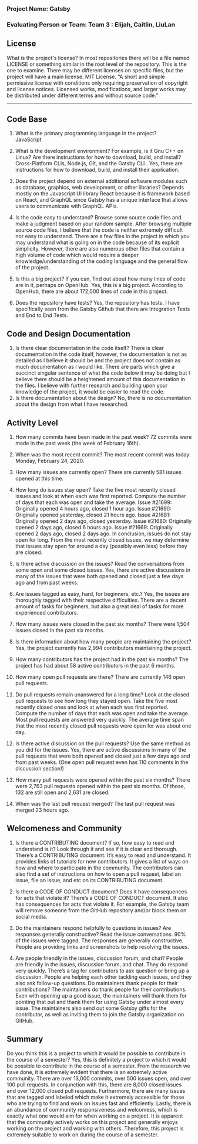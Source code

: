 ### Project Name: Gatsby

### Evaluating Person or Team: Team 3 : Elijah, Caitlin, LiuLan

## License
What is the project's license? In most repositories there will be a file named LICENSE or something similar in the root level of the repository. This is the one to examine. There may be different licenses on specific files, but the project will have a main license.
		MIT License. “A short and simple permissive license with conditions only requiring preservation of copyright and license notices. Licensed works, modifications, and larger works may be distributed under different terms and without source code.”

---
## Code Base
1. What is the primary programming language in the project?  
JavaScript

1. What is the development environment? For example, is it Gnu C++ on Linux? Are there instructions for how to download, build, and install?
Cross-Platform CLIs,  Node.js, Git, and the Gatsby CLI . Yes, there are instructions for how to download, build, and install their application.

1. Does the project depend on external additional software modules such as database, graphics, web development, or other libraries?
Depends mostly on the Javascript UI library React because it is framework based on React, and GraphQL since Gatsby has a unique interface that allows users to communicate with GraphQL APIs.
	

1. Is the code easy to understand? Browse some source code files and make a judgment based on your random sample.
After browsing multiple source code files, I believe that the code is neither extremely difficult nor easy to understand. There are a few files in the project in which you may understand what is going on in the code because of its explicit simplicity. However, there are also numerous other files that contain a high volume of code which would require a deeper knowledge/understanding of the coding language and the general flow of the project.

1. Is this a big project? If you can, find out about how many lines of code are in it, perhaps on OpenHub.
Yes, this is a big project. According to OpenHub, there are about 172,000 lines of code in this project.

1. Does the repository have tests?
Yes, the repository has tests. I have specifically seen from the Gatsby Github that there are Integration Tests and End to End Tests.


## Code and Design Documentation
1. Is there clear documentation in the code itself?
There is clear documentation in the code itself, however, the documentation is not as detailed as I believe it should be and the project does not contain as much documentation as I would like. There are parts which give a succinct singular sentence of what the code below it may be doing but I believe there should be a heightened amount of this documentation in the files. I believe with further research and building upon your knowledge of the project, it would be easier to read the code.
1. Is there documentation about the design?
No, there is no documentation about the design from what I have researched.

## Activity Level
1. How many commits have been made in the past week?
72 commits were made in the past week (the week of February 16th).

1. When was the most recent commit?
The most recent commit was today: Monday, February 24, 2020.

1. How many issues are currently open?
There are currently 581 issues opened at this time.

1. How long do issues stay open? Take the five most recently closed issues and look at when each was first reported. Compute the number of days that each was open and take the average.
Issue #21699: Originally opened 4 hours ago, closed 1 hour ago.
Issue #21690: Originally opened yesterday, closed 21 hours ago.
Issue #21681: Originally opened 2 days ago, closed yesterday.
Issue #21680: Originally opened 2 days ago, closed 6 hours ago.
Issue #21669: Originally opened 2 days ago, closed 2 days ago.
In conclusion, issues do not stay open for long. From the most recently closed issues, we may determine that issues stay open for around a day (possibly even less) before they are closed.

1. Is there active discussion on the issues? Read the conversations from some open and some closed issues.
Yes, there are active discussions in many of the issues that were both opened and closed just a few days ago and from past weeks.

1. Are issues tagged as easy, hard, for beginners, etc.?
Yes, the issues are thoroughly tagged with their respective difficulties. There are a decent amount of tasks for beginners, but also a great deal of tasks for more experienced contributors.

1. How many issues were closed in the past six months?
There were 1,504 issues closed in the past six months.

1. Is there information about how many people are maintaining the project?
Yes, the project currently has 2,994 contributors maintaining the project.

1. How many contributors has the project had in the past six months?
The project has had about 58 active contributors in the past 6 months.

1. How many open pull requests are there?
There are currently 146 open pull requests.

1. Do pull requests remain unanswered for a long time? Look at the closed pull requests to see how long they stayed open. Take the five most recently closed ones and look at when each was first reported. Compute the number of days that each was open and take the average.
Most pull requests are answered very quickly. The average time span that the most recently closed pull requests were open for was about one day.

1. Is there active discussion on the pull requests? Use the same method as you did for the issues.
Yes, there are active discussions in many of the pull requests that were both opened and closed just a few days ago and from past weeks. (One open pull request even has 110 comments in the discussion section!)

1. How many pull requests were opened within the past six months?
There were 2,763 pull requests opened within the past six months. Of those, 132 are still open and 2,631 are closed.

1. When was the last pull request merged?
The last pull request was merged 23 hours ago.

## Welcomeness and Community
1. Is there a CONTRIBUTING document? If so, how easy to read and understand is it? Look through it and see if it is clear and thorough.
There’s a CONTRIBUTING document. It’s easy to read and understand. It provides links of tutorials for new contributors. It gives a list of ways on how and where to participate in the community. The contributors can also find a set of instructions on how to open a pull request, label an issue, file an issue, and etc on its CONTRIBUTING document. 

1. Is there a CODE OF CONDUCT document? Does it have consequences for acts that violate it?
There’s a CODE OF CONDUCT document. It also has consequences for acts that violate it. For example, the Gatsby team will remove someone from the GitHub repository and/or block them on social media. 

1. Do the maintainers respond helpfully to questions in issues? Are responses generally constructive? Read the issue conversations.
90% of the issues were tagged. The responses are generally constructive. People are providing links and screenshots to help resolving the issues.

1. Are people friendly in the issues, discussion forum, and chat?
People are friendly in the issues, discussion forum, and chat. They do respond very quickly. There’s a tag for contributors to ask question or bring up a discussion. People are helping each other tackling each issues, and they also ask follow-up questions.
Do maintainers thank people for their contributions?
The maintainers do thank people for their contributions. Even with opening up a good issue, the maintainers will thank them for pointing that out and thank them for using Gatsby under almost every issue. The maintainers also send out some Gatsby gifts for the contributor, as well as inviting them to join the Gatsby organization on GitHub.

## Summary
Do you think this is a project to which it would be possible to contribute in the course of a semester?
Yes, this is definitely a project to which it would be possible to contribute in the course of a semester. From the research we have done, it is extremely evident that there is an extremely active community. There are over 13,000 commits, over 500 issues open, and over 100 pull requests. In conjunction with this, there are 8,000 closed issues and over 12,000 closed pull requests. Furthermore, there are many issues that are tagged and labeled which make it extremely accessible for those who are trying to find and work on issues fast and efficiently. Lastly, there is an abundance of community responsiveness and welcomess, which is exactly what one would aim for when working on a project. It is apparent that the community actively works on this project and generally enjoys working on the project and working with others. Therefore, this project is extremely suitable to work on during the course of a semester.

